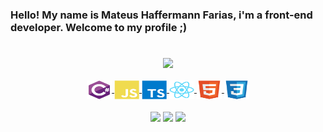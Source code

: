 ### Hello! My name is Mateus Haffermann Farias, i'm a front-end developer. Welcome to my profile ;) 
#

<div align="center">
  <div>
  <a href="https://github.com/mhaffz">
  <img height="180em" src="https://github-readme-stats.vercel.app/api/top-langs/?username=mhaffz&layout=compact&langs_count=7&theme=midnight-purple"/>
</div>
  
<div style="display: inline_block"><br>
  <img align="center" alt="Mateus-CSharp" height="30" width="40" src="https://raw.githubusercontent.com/devicons/devicon/master/icons/csharp/csharp-original.svg">
  <img align="center" alt="Mateus-JS" height="30" width="40" src="https://raw.githubusercontent.com/devicons/devicon/master/icons/javascript/javascript-plain.svg">
  <img align="center" alt="Mateus-TS" height="30" width="40" src="https://raw.githubusercontent.com/devicons/devicon/master/icons/typescript/typescript-plain.svg">
  <img align="center" alt="Mateus-React" height="30" width="40" src="https://raw.githubusercontent.com/devicons/devicon/master/icons/react/react-original.svg">
  <img align="center" alt="Mateus-HTML" height="30" width="40" src="https://raw.githubusercontent.com/devicons/devicon/master/icons/html5/html5-original.svg">
  <img align="center" alt="Mateus-CSS" height="30" width="40" src="https://raw.githubusercontent.com/devicons/devicon/master/icons/css3/css3-original.svg">
</div>
  
  ####
  
  <div> 
  <a href="https://instagram.com/haffz._" target="_blank" rel="noopener noreferrer"><img src="https://img.shields.io/badge/-Instagram-%23ED1C24?style=for-the-badge&logo=instagram&logoColor=white"></a>
  <a href="https://www.linkedin.com/in/mateus-haffermann" target="_blank" rel="noopener noreferrer"><img src="https://img.shields.io/badge/-LinkedIn-%230077B5?style=for-the-badge&logo=linkedin&logoColor=white"></a> 
  <a href = "mailto:mateushaffmain@gmail.com"><img src="https://img.shields.io/badge/-GMAIL-D14836?style=for-the-badge&logo=gmail&logoColor=white"></a>
</div>
</div>
